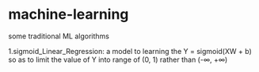 # machine-learning
some traditional ML algorithms

1.sigmoid_Linear_Regression: a model to learning the Y = sigmoid(XW + b) so as to limit the value of Y into range of (0, 1) rather than (-∞, +∞)
